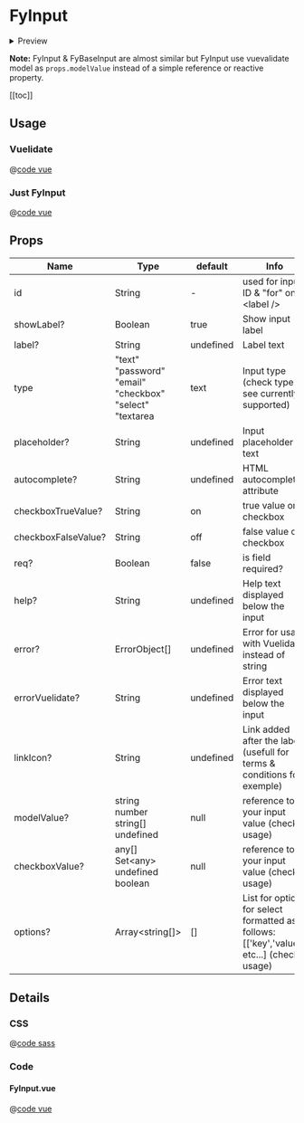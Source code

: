 # FyInput

<details>
  <summary>Preview</summary>

  ![FyTable](/components/FyInput.png)
</details>

**Note:** FyInput & FyBaseInput are almost similar but FyInput use vuevalidate model as ```props.modelValue``` instead of a simple reference or reactive property.

[[toc]]

## Usage
### Vuelidate
@[code vue](../../playground/src/components/TFyInput.vue)

### Just FyInput
@[code vue](../../playground/src/components/TFyInputBase.vue)

## Props

| Name | Type  | default | Info |
|---|---|---|---|
| id | String | - | used for input ID & "for" on \<label /> |
| showLabel? | Boolean | true | Show input label |
| label? | String | undefined | Label text |
| type | "text"<br />"password"<br />"email"<br />"checkbox"<br />"select"<br />"textarea  | text | Input type (check type to see currently supported) |
| placeholder? | String | undefined | Input placeholder text  |
| autocomplete? | String | undefined | HTML autocomplete attribute  |
| checkboxTrueValue? | String | on | true value on checkbox |
| checkboxFalseValue? | String | off | false value on checkbox |
| req? | Boolean | false | is field required? |
| help? | String | undefined | Help text displayed below the input |
| error? | ErrorObject[] | undefined | Error for usage with Vuelidate instead of string |
| errorVuelidate? | String | undefined | Error text displayed below the input |
| linkIcon? | String | undefined | Link added after the label (usefull for terms & conditions for exemple) |
| modelValue? |  string<br />number<br />string[]<br />undefined  | null | reference to your input value (check usage) |
| checkboxValue? |  any[]<br />Set\<any><br />undefined<br />boolean  | null | reference to your input value (check usage) |
| options? | Array<string[]> | [] | List for options for select formatted as follows: [['key','value'], etc...] (check usage) |

## Details

### CSS

@[code sass](../../src/components/ui/FyInput/FyInput.scss)

### Code

#### FyInput.vue
@[code vue](../../src/components/ui/FyInput/FyInput.vue)

